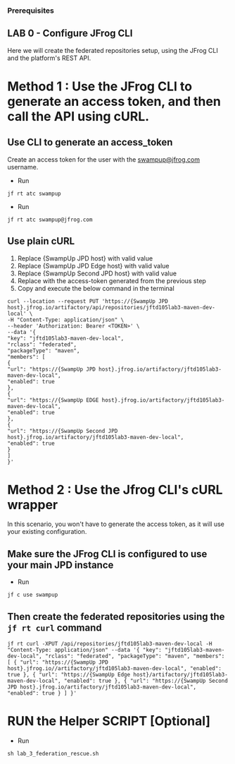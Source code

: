 ### Prerequisites
## LAB 0 - Configure JFrog CLI

Here we will create the federated repositories setup, using the JFrog CLI and the platform's REST API.

# Method 1 : Use the JFrog CLI to generate an access token, and then call the API using cURL.

## Use CLI to generate an access_token
Create an access token for the user with the swampup@jfrog.com username.
- Run
```
jf rt atc swampup
```
- Run
```
jf rt atc swampup@jfrog.com
```

## Use plain cURL 

 1. Replace {SwampUp JPD host} with valid value
 2. Replace {SwampUp JPD Edge host} with valid value
 3. Replace {SwampUp Second JPD host} with valid value
 4. Replace <TOKEN> with the access-token generated from the previous step
 5. Copy and execute the below command in the terminal
```
curl --location --request PUT 'https://{SwampUp JPD host}.jfrog.io/artifactory/api/repositories/jftd105lab3-maven-dev-local' \
-H "Content-Type: application/json" \
--header 'Authorization: Bearer <TOKEN>' \
--data '{
"key": "jftd105lab3-maven-dev-local",
"rclass": "federated",
"packageType": "maven",
"members": [
{
"url": "https://{SwampUp JPD host}.jfrog.io/artifactory/jftd105lab3-maven-dev-local",
"enabled": true
},
{
"url": "https://{SwampUp EDGE host}.jfrog.io/artifactory/jftd105lab3-maven-dev-local",
"enabled": true
},
{
"url": "https://{SwampUp Second JPD host}.jfrog.io/artifactory/jftd105lab3-maven-dev-local",
"enabled": true
}
]
}'
```
# Method 2 : Use the Jfrog CLI's cURL wrapper
In this scenario, you won't have to generate the access token, as it will use your existing configuration.

## Make sure the JFrog CLI is configured to use your main JPD instance
- Run
```
jf c use swampup
```
## Then create the federated repositories using the `jf rt curl` command 

```
jf rt curl -XPUT /api/repositories/jftd105lab3-maven-dev-local -H "Content-Type: application/json" --data '{ "key": "jftd105lab3-maven-dev-local", "rclass": "federated", "packageType": "maven", "members": [ { "url": "https://{SwampUp JPD host}.jfrog.io//artifactory/jftd105lab3-maven-dev-local", "enabled": true }, { "url": "https://{SwampUp Edge host}/artifactory/jftd105lab3-maven-dev-local", "enabled": true }, { "url": "https://{SwampUp Second JPD host}.jfrog.io/artifactory/jftd105lab3-maven-dev-local", "enabled": true } ] }'
```

# RUN the Helper SCRIPT [Optional]
- Run 
```
sh lab_3_federation_rescue.sh
```
